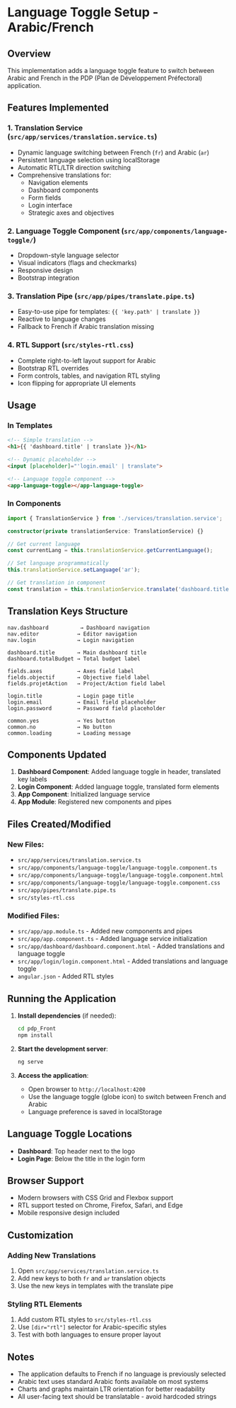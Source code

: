 # Language Toggle Setup - Arabic/French

## Overview
This implementation adds a language toggle feature to switch between Arabic and French in the PDP (Plan de Développement Préfectoral) application.

## Features Implemented

### 1. Translation Service (`src/app/services/translation.service.ts`)
- Dynamic language switching between French (`fr`) and Arabic (`ar`)
- Persistent language selection using localStorage
- Automatic RTL/LTR direction switching
- Comprehensive translations for:
  - Navigation elements
  - Dashboard components
  - Form fields
  - Login interface
  - Strategic axes and objectives

### 2. Language Toggle Component (`src/app/components/language-toggle/`)
- Dropdown-style language selector
- Visual indicators (flags and checkmarks)
- Responsive design
- Bootstrap integration

### 3. Translation Pipe (`src/app/pipes/translate.pipe.ts`)
- Easy-to-use pipe for templates: `{{ 'key.path' | translate }}`
- Reactive to language changes
- Fallback to French if Arabic translation missing

### 4. RTL Support (`src/styles-rtl.css`)
- Complete right-to-left layout support for Arabic
- Bootstrap RTL overrides
- Form controls, tables, and navigation RTL styling
- Icon flipping for appropriate UI elements

## Usage

### In Templates
```html
<!-- Simple translation -->
<h1>{{ 'dashboard.title' | translate }}</h1>

<!-- Dynamic placeholder -->
<input [placeholder]="'login.email' | translate">

<!-- Language toggle component -->
<app-language-toggle></app-language-toggle>
```

### In Components
```typescript
import { TranslationService } from './services/translation.service';

constructor(private translationService: TranslationService) {}

// Get current language
const currentLang = this.translationService.getCurrentLanguage();

// Set language programmatically
this.translationService.setLanguage('ar');

// Get translation in component
const translation = this.translationService.translate('dashboard.title');
```

## Translation Keys Structure

```
nav.dashboard          → Dashboard navigation
nav.editor            → Editor navigation
nav.login             → Login navigation

dashboard.title       → Main dashboard title
dashboard.totalBudget → Total budget label

fields.axes           → Axes field label
fields.objectif       → Objective field label
fields.projetAction   → Project/Action field label

login.title           → Login page title
login.email           → Email field placeholder
login.password        → Password field placeholder

common.yes            → Yes button
common.no             → No button
common.loading        → Loading message
```

## Components Updated

1. **Dashboard Component**: Added language toggle in header, translated key labels
2. **Login Component**: Added language toggle, translated form elements
3. **App Component**: Initialized language service
4. **App Module**: Registered new components and pipes

## Files Created/Modified

### New Files:
- `src/app/services/translation.service.ts`
- `src/app/components/language-toggle/language-toggle.component.ts`
- `src/app/components/language-toggle/language-toggle.component.html`
- `src/app/components/language-toggle/language-toggle.component.css`
- `src/app/pipes/translate.pipe.ts`
- `src/styles-rtl.css`

### Modified Files:
- `src/app/app.module.ts` - Added new components and pipes
- `src/app/app.component.ts` - Added language service initialization
- `src/app/dashboard/dashboard.component.html` - Added translations and language toggle
- `src/app/login/login.component.html` - Added translations and language toggle
- `angular.json` - Added RTL styles

## Running the Application

1. **Install dependencies** (if needed):
   ```bash
   cd pdp_Front
   npm install
   ```

2. **Start the development server**:
   ```bash
   ng serve
   ```

3. **Access the application**:
   - Open browser to `http://localhost:4200`
   - Use the language toggle (globe icon) to switch between French and Arabic
   - Language preference is saved in localStorage

## Language Toggle Locations

- **Dashboard**: Top header next to the logo
- **Login Page**: Below the title in the login form

## Browser Support

- Modern browsers with CSS Grid and Flexbox support
- RTL support tested on Chrome, Firefox, Safari, and Edge
- Mobile responsive design included

## Customization

### Adding New Translations
1. Open `src/app/services/translation.service.ts`
2. Add new keys to both `fr` and `ar` translation objects
3. Use the new keys in templates with the translate pipe

### Styling RTL Elements
1. Add custom RTL styles to `src/styles-rtl.css`
2. Use `[dir="rtl"]` selector for Arabic-specific styles
3. Test with both languages to ensure proper layout

## Notes

- The application defaults to French if no language is previously selected
- Arabic text uses standard Arabic fonts available on most systems
- Charts and graphs maintain LTR orientation for better readability
- All user-facing text should be translatable - avoid hardcoded strings
